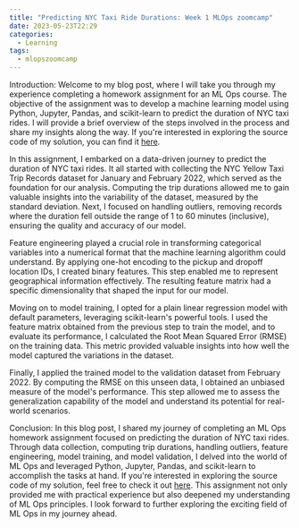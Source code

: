 ```yaml
---
title: "Predicting NYC Taxi Ride Durations: Week 1 MLOps zoomcamp"
date: 2023-05-23T22:29
categories: 
  - Learning
tags:
  - mlopszoomcamp
---
```


Introduction:
Welcome to my blog post, where I will take you through my experience completing a homework assignment for an ML Ops course. The objective of the assignment was to develop a machine learning model using Python, Jupyter, Pandas, and scikit-learn to predict the duration of NYC taxi rides. I will provide a brief overview of the steps involved in the process and share my insights along the way. If you're interested in exploring the source code of my solution, you can find it [here](https://github.com/VladSkripniuk/mlops-zoomcamp/).

In this assignment, I embarked on a data-driven journey to predict the duration of NYC taxi rides. It all started with collecting the NYC Yellow Taxi Trip Records dataset for January and February 2022, which served as the foundation for our analysis. Computing the trip durations allowed me to gain valuable insights into the variability of the dataset, measured by the standard deviation. Next, I focused on handling outliers, removing records where the duration fell outside the range of 1 to 60 minutes (inclusive), ensuring the quality and accuracy of our model.

Feature engineering played a crucial role in transforming categorical variables into a numerical format that the machine learning algorithm could understand. By applying one-hot encoding to the pickup and dropoff location IDs, I created binary features. This step enabled me to represent geographical information effectively. The resulting feature matrix had a specific dimensionality that shaped the input for our model.

Moving on to model training, I opted for a plain linear regression model with default parameters, leveraging scikit-learn's powerful tools. I used the feature matrix obtained from the previous step to train the model, and to evaluate its performance, I calculated the Root Mean Squared Error (RMSE) on the training data. This metric provided valuable insights into how well the model captured the variations in the dataset.

Finally, I applied the trained model to the validation dataset from February 2022. By computing the RMSE on this unseen data, I obtained an unbiased measure of the model's performance. This step allowed me to assess the generalization capability of the model and understand its potential for real-world scenarios.

Conclusion:
In this blog post, I shared my journey of completing an ML Ops homework assignment focused on predicting the duration of NYC taxi rides. Through data collection, computing trip durations, handling outliers, feature engineering, model training, and model validation, I delved into the world of ML Ops and leveraged Python, Jupyter, Pandas, and scikit-learn to accomplish the tasks at hand. If you're interested in exploring the source code of my solution, feel free to check it out [here](https://github.com/VladSkripniuk/mlops-zoomcamp/). This assignment not only provided me with practical experience but also deepened my understanding of ML Ops principles. I look forward to further exploring the exciting field of ML Ops in my journey ahead.